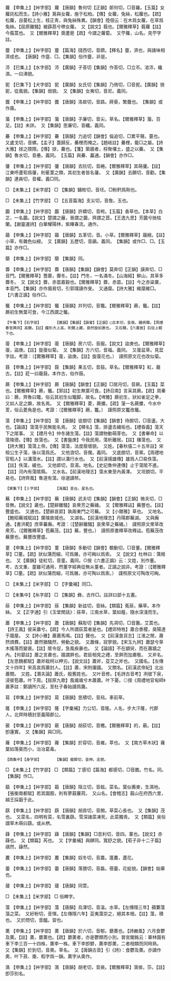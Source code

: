 <!-- { "loadSidebar": true } -->
蘿	【申集上】【艸字部】	蘿	【唐韻】魯何切【正韻】郞何切，□音羅。【玉篇】女蘿託松而生。【詩小雅】蔦與女蘿，施于松柏。【傳】女蘿，兔絲，松蘿也。【疏】松蘿，自蔓松上生，枝正靑，與兔絲殊異。【韻會】陸佃云：在木爲女蘿，在草爲兔絲。【屈原離騷】被薜茘兮帶女蘿。　又【說文】莪也。【爾雅釋草】莪蘿【註】今莪蒿也。　又【爾雅釋草】葖蘆萉【疏】今謂之蘿蔔。　又苧蘿，山名。見苧字註。

虀	【申集上】【艸字部】	虀	【篇海】牋西切，音躋。【釋名】虀，濟也，與諸味相濟成也。　【唐韻】作韲、□。【集韻】俗作虀，非是。

沞	【巳集上】【水字部】	沞	【廣韻】子荅切【集韻】作荅切，□立帀。湆沞，纔濕。一曰沸貌。

狔	【巳集下】【犬字部】	狔	【廣韻】女氏切【集韻】乃倚切，□音抳。【廣韻】猗狔，從風貌。【集韻】弱貌。　又【集韻】女夷切，音尼。義同。

虂	【申集上】【艸字部】	虂	【唐韻】洛故切，音路。蔠葵，繁虂也。　【集韻】或作蕗。

虃	【申集上】【艸字部】	虃	【唐韻】子廉切，音尖。草名。【爾雅釋草】虃，百足。【註】未詳。　又【集韻】思廉切，音纖。義同。

虆	【申集上】【艸字部】	虆	【唐韻】力追切【韻會】倫追切，□累平聲。蔓也。　又盧戈切，音螺。【孟子】蓋歸反，虆梩而掩之。【趙岐註】虆梩，籠□之屬。【詩大雅】捄之陾陾。【傳】捄，虆也。【箋】築牆者，桴聚壤土，盛之以虆。　又【集韻】魯水切，音壘。義同。　【玉篇】與虆、藟通。【韻會】亦作□。

虇	【申集上】【艸字部】	虇	【唐韻】去阮切，音綣。【爾雅釋草】其萌虇。【註】江東呼蘆筍爲虇，則萑葦之類，其初生者皆名虇。　又【廣韻】去願切，音勸。【集韻】連員切，音權。義□同。

□	【未集上】【米字部】	□	【集韻】鋪枚切，音坯。□粉麫爲劑也。

□	【未集上】【竹字部】	□	【五音篇海】支尖切，音詹。玉也。

虈	【申集上】【艸字部】	虈	【唐韻】許嬌切，音枵。【玉篇】香草也。【本草】白芷，一名虈。【說文】楚謂之蘺，晉謂之虈，齊謂之茝。【王逸九思】芳虈兮挫枯蘭。【謝靈運詩】白華耀陽林，紫曄春流。通作。

虉	【申集上】【艸字部】	虉	【唐韻】五革切，音。小草。【爾雅釋草】虉綬。【註】小草，有雜色似綬。　又【廣韻】五歷切，音鷁。義同。　【集韻】或作□、□。【玉篇】亦作□。

虊	【申集上】【艸字部】	虊	【集韻】同。

虋	【申集上】【艸字部】	虋	【唐韻】【集韻】【韻會】莫奔切【正韻】謨奔切，□音門。【爾雅釋草】薔蘼，虋冬。【註】門冬，一名滿冬。【山海經】鮮山，其草多虋冬。　又【說文】虋，赤苗嘉穀也。【爾雅釋草】虋，赤苗。【註】今之赤粱粟，本音門。【集韻】亦作眉貧切，引郭璞讀作旻。　又通穈。【詩大雅】維穈維□。　【六書正譌】俗作□。

虌	【申集上】【艸字部】	虌	【唐韻】幷列切，音鼈。【爾雅釋草】蕨，虌。【註】蕨初生無葉可食，今江西謂之虌。

	【午集下】【石字部】		【廣韻】【集韻】【韻會】【正韻】□古本切，音袞。鐘病聲。【周禮春官典同】高聲。【註】鐘形大上高，則聲上藏，袞然旋如裹也。　又石聲。【六書故】石從上輥下也。

蕧	【申集上】【艸字部】	蕧	【唐韻】房六切，音服。【說文】盜庚也。【爾雅釋草】蕧，盜庚。【註】旋蕧似菊。　又【集韻】方六切，音福。義同。　又蕧盆草。見葐字註。考證：〔【爾雅釋草】蕧，盜庚。【註】旋蕧花也。〕　謹照原文花也改似菊。 

薣	【申集上】【艸字部】	薣	【集韻】果五切，音鼓。草名。【爾雅釋草】紅，蘢古。【註】葒一曰蘢薣。本作古，俗作薣。

蕨	【申集上】【艸字部】	蕨	【唐韻】【韻會】【正韻】□居月切，音厥。【玉篇】菜也。【爾雅釋草】蕨，虌。【郭註】初生無葉可食。【詩召南】言采其蕨。【疏】周秦曰：蕨，齊魯曰鼈，俗云其初生似鼈脚，故名。【埤雅】蕨初生，狀如雀足之拳，又如人足之蹶，故名焉。　又【爾雅釋草】菱，蕨攗。【疏】蔆一名蕨攗，今水中芰，俗云菱角是也。考證：〔【爾雅釋草】蕨，龞。〕　謹照原文龞改虌。 

蕩	【申集上】【艸字部】	蕩	【唐韻】徒朗切【集韻】【韻會】待朗切，□音盪。大也。【論語】蕩蕩乎民無能名焉。　又【釋名】蕩，排盪去穢垢也。【禮昏義】蕩天下之隂事。　又【禮月令】仲冬諸生蕩。【註】蕩謂物動萌芽也。　又【書畢命】以蕩陵德。【傳】放蕩也。　又【書盤庚】今我民用，蕩析離居。【註】播蕩也。　又【詩大雅】蕩蕩上帝。【傳】蕩蕩，法度廢壞貌。　又姓。【春秋僖二十五年註】宋桓公生子蕩，後以蕩爲氏。　又他浪切，音儻。義同。　又底朗切，音黨。【周禮地官稻人】以溝蕩水。【註】謂以溝行水也。　又【前漢揚雄傳】雄爲人□易佚蕩。【註】佚蕩，緩也。　又他郞切，音湯。地名。【史記魯仲連傳】止于蕩隂不進。【註】河內有蕩隂縣。　又水名。【前漢地理志】蕩水東至內黃澤。　又坦朗切。平易也。【詩齊風】魯道有蕩。徐邈讀帑。

	【寅集下】【彡字部】		【海篇】音台。星名也。

蕪	【申集上】【艸字部】	蕪	【唐韻】武夫切【集韻】【韻會】【正韻】微夫切，□音無。【說文】薉也。【楚辭離騷】哀衆芳之蕪穢。　又【爾雅釋詁】蕪豐也。【註】豐盛也。　又逋也。【楚辭哀郢】孰兩東門之可蕪。　又【小爾雅】草也。　又地名。【鮑昭蕪城賦註】廣陵故城也。　又湖名。【前漢地理志】丹陽郡蕪湖。　又與廡通。【書洪範】庶草蕃廡。考證：〔【楚辭離騷】哀衆草之蕪穢。〕　謹照原文衆草改衆芳。〔【爾雅釋草】苞蕪茂。【註】蕪，豐也。〕　謹照原書釋草改釋詁。苞蕪茂改蕪豐也。蕪豐改豐盛。 

蕫	【申集上】【艸字部】	蕫	【唐韻】多動切【韻會】覩動切，□音董。【爾雅釋草】□蕫。【疏】狀似蒲而細，可爲屩，亦可綯以爲索。　又【說文】杜林曰：蕅根也。　又【廣韻】徒紅切，音童。義同。○按《六書正譌》云：又姓，別作董。考，古文重、童雖可通用，然董字經典從無从蕫者。正譌之說非。考證：〔【爾雅釋草】□蕫。【疏】狀似蒲而細，可爲屩，亦可陶以爲索。〕　謹照原文可陶改可綯。 

□	【未集上】【米字部】	□	【字彙補】同□。

□	【未集中】【糸字部】	□	【集韻】彝，古作□。註詳曰部十五畫。

蕬	【申集上】【艸字部】	蕬	【集韻】新兹切，音絲。【類篇】菟蕬，藥草。本作絲。　又【正字通】引《玉堂閒話》：蕬草，江南水草，葉如薤，隨水深淺而生。

蕭	【申集上】【艸字部】	蕭	【唐韻】蘇彫切【集韻】先凋切，□音簫。艾蒿也。【詩王風】彼采蕭兮。【疏】今人所謂荻蒿者是也。【禮郊特牲】蕭合黍稷，臭陽達于牆屋。　又【詩小雅】蕭蕭馬鳴。【註】聲也。　又【前漢食貨志】江淮之閒，蕭然煩費。【註】蕭然猶騷然，勞動之貌。　又蕭條，寂寥貌。【宋玉九辨】蕭瑟兮草木搖落而變衰。【註】隂令促，急風疾暴也。　又【論語】不在顓臾，而在蕭牆之內。【何晏註】蕭之言肅也，牆謂屛也。君臣相見之禮，至屛而加肅敬。　又斧名。【左思魏都賦】蕭斧戢柯以柙刃。【說文註】蕭斧，芟艾之斧也。　又國名。【左傳文十四年】宋高哀爲蕭封人。【註】蕭，宋附庸國。　又關名。【前漢武帝紀】北出蕭關。　又姓。【潛夫論】蕭氏，殷舊姓也。　又叶音修。【毛詩古音考】冽彼下泉，浸彼苞蕭。叶下周。【屈原九歌】風颯颯兮木蕭蕭。叶下憂。◎按《周禮地官甸師》蕭茅註：鄭讀所六反，至杜子春始讀爲簫。

蕮	【申集上】【艸字部】	蕮	【唐韻】思積切，音舄。車前草。

蕯	【申集上】【艸字部】	蕯	【字彙補】力公切，音隆。人名，步大汗蕯，代郡人，北齊時積封至義陽郡公。

薂	【申集上】【艸字部】	薂	【唐韻】胡荻切，音檄。【爾雅釋草】的，薂。【註】卽蓮實。　又【集韻】與□同。

蕹	【申集上】【艸字部】	蕹	【集韻】於容切，音雍。萃也。　又【南方草木狀】蕹葉如落葵而小，治冶葛毒。

	【酉集中】【身字部】		【集韻】癡鄰切，音伸。走貌。

□	【未集上】【竹字部】	□	【類篇】丁感切【篇海】都感切，□音膽。竹名。同。　【集韻】作□。

蕺	【申集上】【艸字部】	蕺	【唐韻】阻立切，音戢。菜名。葉似蕎麥，生濕地。【張衡南都賦】若其園囿，則有蓼蕺蘘荷。　又山名。【會稽志】蕺山在府西六里，越王採蕺于此。

蕻	【申集上】【艸字部】	蕻	【唐韻】胡貢切，音閧。草菜心長也。　又【集韻】茂也。　又菜名，四明有菜，名雪裏蕻。雪深諸菜凍死，此菜獨靑。　又【類篇】吳俗謂草木萌曰蕻。或从栱。

蕼	【申集上】【艸字部】	蕼	【唐韻】【集韻】□息利切，音四。菫也。【說文】赤蕼也。　又【類篇】芮也。　又【字彙補】與肆同。寬舒之貌。【荀子非十二子篇】祺然，蕼然。

蕽	【申集上】【艸字部】	蕽	【集韻】奴冬切，音農。蓬蕽，蘆花。

蕾	【申集上】【艸字部】	蕾	【唐韻】落猥切，音磊。蓓蕾，花綻貌。【韻會】始華也。

蕿	【申集上】【艸字部】	蕿	【唐韻】同萱。

□	【未集上】【米字部】	□	俗粺字。

薀	【申集上】【艸字部】	薀	【唐韻】烏渾切，音溫。水草。【左傳隱三年】蘋蘩薀藻之菜。　又紆粉切，音惲。【左傳隱六年】芟夷薀崇之，絕其本根。【註】薀，積也。　又於問切，音醞。習也。

薁	【申集上】【艸字部】	薁	【唐韻】於六切，音郁。蘡薁也。【詩豳風】六月食鬱及薁。【註】薁，蘡薁也。【疏】蘡薁者，亦是鬱類而小別。晉宮閣銘云：華林園有車下李三百一十四株，薁李一株。車下李卽鬰，薁李卽薁，二者相類而同時熟。　又【集韻】於到切，音奧。草名。　又【唐韻古音】引《詩》：食鬱及薁。亦讀作奧，叶下菽、棗、稻字爲一韻。薁字从奧作。

薃	【申集上】【艸字部】	薃	【唐韻】胡老切，音昊。【爾雅釋草】薃侯，莎。【註】卽莎別名。

